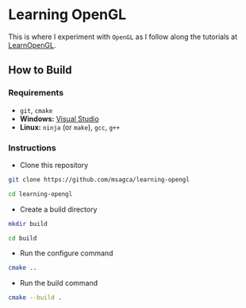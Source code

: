# Learning OpenGL

This is where I experiment with `OpenGL` as I follow along the tutorials at [LearnOpenGL](https://learnopengl.com).

## How to Build

### Requirements

- `git`, `cmake`
- **Windows:** [Visual Studio](https://visualstudio.microsoft.com/vs/community)
- **Linux:** `ninja` (or `make`), `gcc`, `g++`

### Instructions

- Clone this repository

```bash
git clone https://github.com/msagca/learning-opengl
```

```bash
cd learning-opengl
```

- Create a build directory

```bash
mkdir build
```

```bash
cd build
```

- Run the configure command

```bash
cmake ..
```

- Run the build command

```bash
cmake --build .
```
